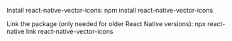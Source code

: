 <!-- This will contain the Profile of the Users -->


Install react-native-vector-icons:
npm install react-native-vector-icons


Link the package (only needed for older React Native versions):
npx react-native link react-native-vector-icons